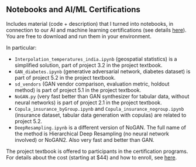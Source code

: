 <h2>Notebooks and AI/ML Certifications</h2>
<p>
Includes material (code + description) that I turned into notebooks, in connection to our AI and machine learning certifications (see details <a href="https://mltechniques.com/machine-learning-professional-certifications/">here</a>). You are free to download and run them in your environment.

In particular:

<ul>
<li><code>Interpolation_temperatures_india.ipynb</code> (geospatial statistics) is a simplified solution, part of project 3.2 in the project textbook.</li>  
<li><code>GAN_diabetes.ipynb</code> (generative adversarial network, diabetes dataset) is part of project 5.2 in the project textbook.</li>  
<li><code>sd_vendors</code> (GAN vendor comparison, evaluation metric, holdout method) is part of project 5.1 in the project textbook.</li>  
<li><code>NoGAN.py</code> (very fast better than GAN synthesizer for tabular data, without neural networks) is part of project 2.1 in the project textbook.</li> 
<li><code>Copula_insurance_byGroup.ipynb</code> and <code>Copula_insurance_nogroup.ipynb</code> (insurance dataset, tabular data generation with copulas) are related to project 5.2.  </li>
<li><code>DeepResampling.ipynb</code> is a different version of NoGAN. The full name of the method is Hierarchical Deep Resampling (no neural network involved) or NoGAN2. Also very fast and better than GAN.</li>
</ul>

The project textbook is offered to participants in the certification programs. For details about the cost (starting at $44) and how to enroll, see <a href="https://mltechniques.com/machine-learning-professional-certifications/">here</a>.

